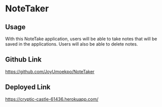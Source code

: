# NoteTaker

## Usage
With this NoteTake application, users will be able to take notes that will be saved in the applications. Users will also be able to delete notes.

## Github Link
https://github.com/JoyUmoekpo/NoteTaker

## Deployed Link
https://cryptic-castle-61436.herokuapp.com/